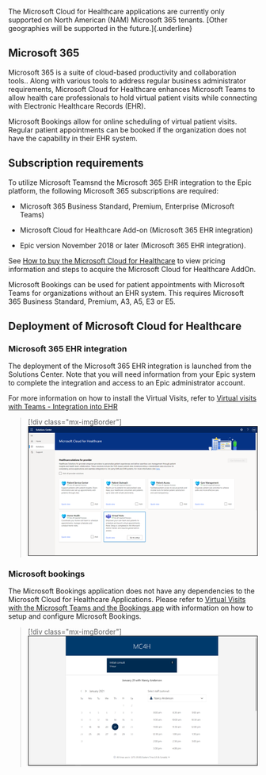 The Microsoft Cloud for Healthcare applications are currently only supported on North American (NAM) Microsoft 365 tenants. [Other geographies will be supported in the future.]{.underline}

## Microsoft 365

Microsoft 365 is a suite of cloud-based productivity and collaboration tools.. Along with various tools to address regular business administrator requirements, Microsoft Cloud for Healthcare enhances Microsoft Teams to allow health care professionals to hold virtual patient visits while connecting with Electronic Healthcare Records (EHR).

Microsoft Bookings allow for online scheduling of virtual patient visits. Regular patient appointments can be booked if the organization does not have the capability in their EHR system.

## Subscription requirements

To utilize Microsoft Teamsnd the Microsoft 365 EHR integration to the Epic platform, the following Microsoft 365 subscriptions are required:

-   Microsoft 365 Business Standard, Premium, Enterprise (Microsoft Teams)

-   Microsoft Cloud for Healthcare Add-on (Microsoft 365 EHR integration)

-   Epic version November 2018 or later (Microsoft 365 EHR integration).

See [How to buy the Microsoft Cloud for Healthcare](https://docs.microsoft.com/industry/healthcare/buy/?azure-portal=true) to view pricing information and steps to acquire the Microsoft Cloud for Healthcare AddOn.

Microsoft Bookings can be used for patient appointments with Microsoft Teams for organizations without an EHR system. This requires Microsoft 365 Business Standard, Premium, A3, A5, E3 or E5.

## Deployment of Microsoft Cloud for Healthcare

### Microsoft 365 EHR integration

The deployment of the Microsoft 365 EHR integration is launched from the Solutions Center. Note that you will need information from your Epic system to complete the integration and access to an Epic administrator account.

For more information on how to install the Virtual Visits, refer to [Virtual visits with Teams - Integration into EHR](https://docs.microsoft.com/MicrosoftTeams/expand-teams-across-your-org/healthcare/ehr-admin/?azure-portal=true)

> [!div class="mx-imgBorder"]
> [![Screenshot showing the Microsoft cloud for Healthcare solutions, with the Virtual Visits solution highlighted.](../media/virtual-visits.png)](../media/virtual-visits.png#lightbox)

### Microsoft bookings

The Microsoft Bookings application does not have any dependencies to the Microsoft Cloud for Healthcare Applications. Please refer to [Virtual Visits with the Microsoft Teams and the Bookings app](https://docs.microsoft.com/microsoftteams/bookings-app-admin/?azure-portal=true) with information on how to setup and configure Microsoft Bookings.

> [!div class="mx-imgBorder"]
> [![Screenshot showing booking for Nancy Anderson.](../media/booking-application.png)](../media/booking-application.png#lightbox)

